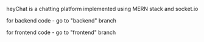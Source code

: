 heyChat is a chatting platform implemented using MERN stack and socket.io

for backend code - go to "backend" branch

for frontend code - go to "frontend" branch
